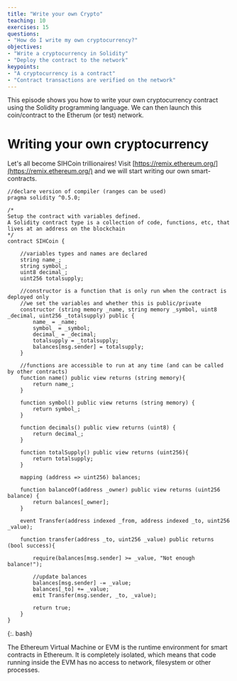 ```yaml
---
title: "Write your own Crypto"
teaching: 10
exercises: 15
questions:
- "How do I write my own cryptocurrency?"
objectives:
- "Write a cryptocurrency in Solidity"
- "Deploy the contract to the network"
keypoints:
- "A cryptocurrency is a contract"
- "Contract transactions are verified on the network"
---
```

This episode shows you how to write your own cryptocurrency contract using the Solidity programming language. We can then launch this coin/contract to the Etherum (or test) network.


# Writing your own cryptocurrency

Let's all become SIHCoin trillionaires! Visit [https://remix.ethereum.org/](https://remix.ethereum.org/) and we will start writing our own smart-contracts.

~~~
//declare version of compiler (ranges can be used)
pragma solidity ^0.5.0;

/*
Setup the contract with variables defined.
A Solidity contract type is a collection of code, functions, etc, that lives at an address on the blockchain
*/
contract SIHCoin {    

    //variables types and names are declared 
    string name_;
    string symbol_;
    uint8 decimal_;
    uint256 totalsupply;
    
    //constructor is a function that is only run when the contract is deployed only
    //we set the variables and whether this is public/private
    constructor (string memory _name, string memory _symbol, uint8 _decimal, uint256 _totalsupply) public {
        name_ = _name;
        symbol_ = _symbol;
        decimal_ = _decimal;
        totalsupply = _totalsupply;
        balances[msg.sender] = totalsupply;
    }
    
    //functions are accessible to run at any time (and can be called by other contracts)
    function name() public view returns (string memory){
        return name_;
    }
    
    function symbol() public view returns (string memory) {
        return symbol_;
    }
    
    function decimals() public view returns (uint8) {
        return decimal_;
    }    
    
    function totalSupply() public view returns (uint256){
        return totalsupply;   
    }
    
    mapping (address => uint256) balances;
    
    function balanceOf(address _owner) public view returns (uint256 balance) {
        return balances[_owner];
    }
    
    event Transfer(address indexed _from, address indexed _to, uint256 _value);
    
    function transfer(address _to, uint256 _value) public returns (bool success){
        
        require(balances[msg.sender] >= _value, "Not enough balance!");
        
        //update balances
        balances[msg.sender] -= _value;
        balances[_to] += _value;
        emit Transfer(msg.sender, _to, _value);
        
        return true;
    }
}
~~~
{:. bash}

The Ethereum Virtual Machine or EVM is the runtime environment for smart contracts in Ethereum. It is completely isolated, which means that code running inside the EVM has no access to network, filesystem or other processes.



